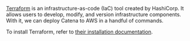 [Terraform](https://www.terraform.io/) is an infrastructure-as-code (IaC) tool created by HashiCorp. It allows users to develop, modify, and version infrastructure components. With it, we can deploy Catena to AWS in a handful of commands.

To install Terraform, refer to [their installation documentation](https://developer.hashicorp.com/terraform/tutorials/aws-get-started/install-cli).